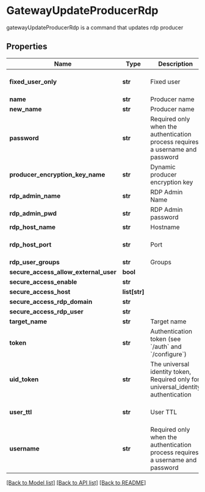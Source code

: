 # GatewayUpdateProducerRdp

gatewayUpdateProducerRdp is a command that updates rdp producer
## Properties
Name | Type | Description | Notes
------------ | ------------- | ------------- | -------------
**fixed_user_only** | **str** | Fixed user | [optional] [default to 'false']
**name** | **str** | Producer name | 
**new_name** | **str** | Producer name | [optional] 
**password** | **str** | Required only when the authentication process requires a username and password | [optional] 
**producer_encryption_key_name** | **str** | Dynamic producer encryption key | [optional] 
**rdp_admin_name** | **str** | RDP Admin Name | [optional] 
**rdp_admin_pwd** | **str** | RDP Admin password | [optional] 
**rdp_host_name** | **str** | Hostname | [optional] 
**rdp_host_port** | **str** | Port | [optional] [default to '22']
**rdp_user_groups** | **str** | Groups | [optional] 
**secure_access_allow_external_user** | **bool** |  | [optional] 
**secure_access_enable** | **str** |  | [optional] 
**secure_access_host** | **list[str]** |  | [optional] 
**secure_access_rdp_domain** | **str** |  | [optional] 
**secure_access_rdp_user** | **str** |  | [optional] 
**target_name** | **str** | Target name | [optional] 
**token** | **str** | Authentication token (see &#x60;/auth&#x60; and &#x60;/configure&#x60;) | [optional] 
**uid_token** | **str** | The universal identity token, Required only for universal_identity authentication | [optional] 
**user_ttl** | **str** | User TTL | [optional] [default to '60m']
**username** | **str** | Required only when the authentication process requires a username and password | [optional] 

[[Back to Model list]](../README.md#documentation-for-models) [[Back to API list]](../README.md#documentation-for-api-endpoints) [[Back to README]](../README.md)


